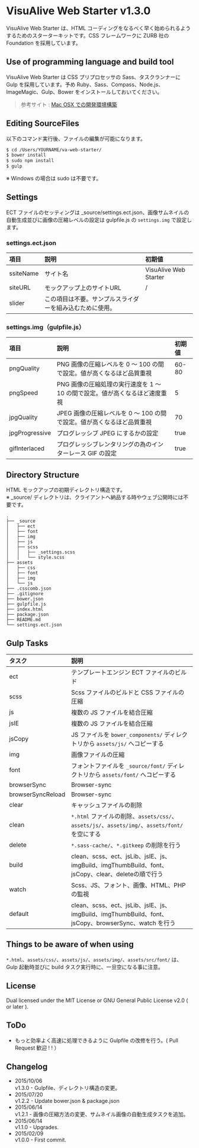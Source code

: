 VisuAlive Web Starter v1.3.0
=============================

VisuAlive Web Starter は、HTML コーディングをなるべく早く始められるようするためのスターターキットです。CSS フレームワークに ZURB 社の Foundation を採用しています。

## Use of programming language and build tool

VisuAlive Web Starter は CSS プリプロセッサの Sass、タスクランナーに Gulp を採用しています。予め Ruby、Sass、Compass、Node.js、ImageMagic、Gulp、Bower をインストールしておいてください。  

> 参考サイト : [Mac OSX での開発環境構築](http://designinglabo.com/1019/mac-os-x-web-development-environment.html)

## Editing SourceFiles

以下のコマンド実行後、ファイルの編集が可能になります。

```sh
$ cd /Users/YOURNAME/va-web-starter/
$ bower install
$ sudo npm install
$ gulp
```

※ Windows の場合は sudo は不要です。

## Settings
ECT ファイルのセッティングは \_source/settings.ect.json、画像サムネイルの自動生成並びに画像の圧縮レベルの設定は gulpfile.js の `settings.img` で設定します。

### settings.ect.json

| 項目      | 説明                                                     | 初期値                |
|:----------|:---------------------------------------------------------|:----------------------|
| ssiteName | サイト名                                                 | VisuAlive Web Starter |
| siteURL   | モックアップ上のサイトURL                                | /                     |
| slider    | この項目は不要。サンプルスライダーを組み込むために使用。 |                       |

### settings.img（gulpfile.js）

| 項目           | 説明                                                                        | 初期値 |
|:---------------|:----------------------------------------------------------------------------|:-------|
| pngQuality     | PNG 画像の圧縮レベルを 0 〜 100 の間で設定。値が高くなるほど品質重視        | 60-80  |
| pngSpeed       | PNG 画像の圧縮処理の実行速度を 1 〜 10 の間で設定。値が高くなるほど速度重視 | 5      |
| jpgQuality     | JPEG 画像の圧縮レベルを 0 〜 100 の間で設定。値が高くなるほど品質重視       | 70     |
| jpgProgressive | プログレッシブ JPEG にするかの設定                                          | true   |
| gifInterlaced  | プログレッシブレンタリングの為のインターレース GIF の設定                   | true   |

## Directory Structure

HTML モックアップの初期ディレクトリ構造です。  
※ _source/ ディレクトリは、クライアントへ納品する時やウェブ公開時には不要です。

```
.
├── _source
│   ├── ect
│   ├── font
│   ├── img
│   ├── js
│   ├── scss
│   │   ├── _settings.scss
│   │   └── style.scss
├── assets
│   ├── css
│   ├── font
│   ├── img
│   └── js
├── .csscomb.json
├── .gitignore
├── bower.json
├── gulpfile.js
├── index.html
├── package.json
├── README.md
└── settings.ect.json
```

## Gulp Tasks

| タスク            | 説明                                                                                                |
|:------------------|:----------------------------------------------------------------------------------------------------|
| ect               | テンプレートエンジン ECT ファイルのビルド                                                           |
| scss              | Scss ファイルのビルドと CSS ファイルの圧縮                                                          |
| js                | 複数の JS ファイルを結合圧縮                                                                        |
| jsIE              | 複数の JS ファイルを結合圧縮                                                                        |
| jsCopy            | JS ファイルを `bower_components/` ディレクトリから `assets/js/` へコピーする                        |
| img               | 画像ファイルの圧縮                                                                                  |
| font              | フォントファイルを `_source/font/` ディレクトリから `assets/font/` へコピーする                     |
| browserSync       | Browser-sync                                                                                        |
| browserSyncReload | Browser-sync                                                                                        |
| clear             | キャッシュファイルの削除                                                                            |
| clean             | `*.html` ファイルの削除、`assets/css/`、`assets/js/`、`assets/img/`、`assets/font/` を空にする      |
| delete            | `*.sass-cache/`、`*.gitkeep` の削除を行う                                                           |
| build             | clean、scss、ect、jsLib、jsIE、js、imgBuild、imgThumbBuild、font、jsCopy、clear、deleteの順で行う   |
| watch             | Scss、JS、フォント、画像、HTML、PHP の監視                                                          |
| default           | clean、scss、ect、jsLib、jsIE、js、imgBuild、imgThumbBuild、font、jsCopy、browserSync、watch を行う |

## Things to be aware of when using

`*.html`、`assets/css/`、`assets/js/`、`assets/img/`、`assets/src/font/` は、Gulp 起動時並びに build タスク実行時に、一旦空になる事に注意。

## License

Dual licensed under the MIT License or GNU General Public License v2.0 ( or later ).

## ToDo

* もっと効率よく高速に処理できるように Gulpfile の改修を行う。( Pull Request 歓迎 ! ! ）

## Changelog

* 2015/10/06  
v1.3.0 - Gulpfile、ディレクトリ構造の変更。
* 2015/07/20  
v1.2.2 - Update bower.json & package.json
* 2015/06/14  
v1.2.1 - 画像の圧縮方法の変更、サムネイル画像の自動生成タスクを追加。
* 2015/06/14  
v1.1.0 - Upgrades.
* 2015/02/09  
v1.0.0 - First commit.
